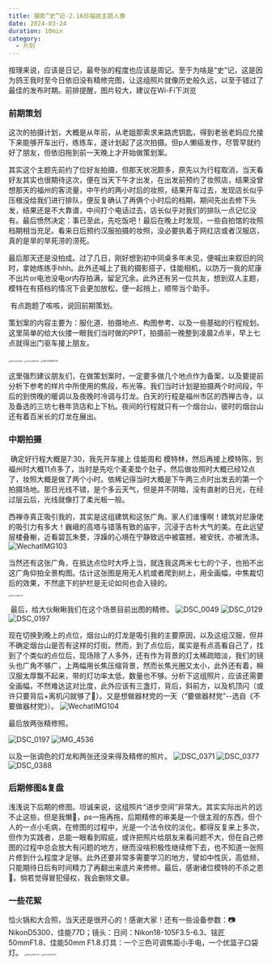 ```yaml
---
title: 摄影“史”记-2.16日福娃主题人像
date: 2024-03-24
duration: 10min
category:
  - 片刻
---
```

<!-- # 摄影“史”记-2.16日福娃主题人像 -->

按理来说，应该是日记，最夸张的程度也应该是周记。至于为啥是“史”记，这是因为鸽王我时至今日依旧没有精修完图，让这组照片就像历史般久远，以至于错过了最佳的发布时期。前排提醒，图片较大，建议在Wi-Fi下浏览

### 前期策划

​	这次的拍摄计划，大概是从年前，从老姐那索求来路虎钥匙，得到老爸老妈应允接下来能够开车出行，练练车，遂计划起了这次拍摄。但p人懒癌发作，尽管早就约好了朋友，但依旧拖到前一天晚上才开始做策划案。

​	其实这个主题先前约了位好友拍摄，但那天状况颇多，原先以为行程取消，当天看好友其实也很期待这次，便在当天下午才出发，在出发前预约了妆照店，结果没曾想那天的福州的客流量，中午约的两小时后的妆照，结果开车过去，发现店长似乎压根没给我们进行排队，便反复确认了再俩个小时后的档期，期间先出去修下头发，结果还是不大靠谱，中间打个电话过去，店长似乎对我们的排队一点记忆没有。最后愤然决定：事已至此，先吃饭吧！最后在晚上时发现，一些自拍馆的妆照档期相当充足。看来日后预约汉服拍摄的妆照，没必要执着于网红店或者汉服店，真的是旱的旱死涝的涝死。

​	最后那天还是没拍成。过了几日，刚好想到初中同桌多年未见，便喊出来叙旧的同时，拿她练练手hhh。此外还喊上了我的摄影搭子，佳能相机，以防万一我的尼康不出片or电池没电or内存拍满，留足冗余。此外还有另一位共友，想到双人主题，模特在有搭档的情况下会更加放松，便一起捎上，顺带当个助手。

​	有点跑题了咳咳，说回前期策划。

​	策划案的内容主要为：服化道、拍摄地点、构图参考、以及一些基础的行程规划。这里简单的给大伙搂一眼我们当时做的PPT，拍摄前一晚整到凌晨2点半，早上七点就得出门驱车接上朋友。

<img src="/images/WechatIMG99.jpg" alt="WechatIMG99" style="zoom:25%;" />
<img src="/images/WechatIMG100.jpg" alt="WechatIMG100" style="zoom:25%;" />
<img src="/images/WechatIMG101.jpg" alt="WechatIMG101" style="zoom:30%;" />

​	这里强烈建议朋友们，在做策划案时，一定要多做几个地点作为备案，以及要提前分析下参考的样片中所使用的焦段，布光等。我们当时计划是拍摄两个时间段，午后的到傍晚的暖调以及夜晚时冷调与灯龙。白天的行程是福州市区的西禅古寺，以及备选的三坊七巷年货店和上下杭。夜间的行程就只有一个烟台山，彼时的烟台山还有着百米长的灯龙在展出。

### 中期拍摄

​	确定好行程大概是7:30，我先开车接上 佳能周和 模特林，然后再接上模特陈，到福州时大概11点多了，当时是先吃个麦麦垫个肚子，然后做妆照时大概已经12点了，妆照大概是做了两个小时。依稀记得当时大概是下午两三点时出发去的第一个拍摄场地。那日光线不错，是个多云天气，但是并不阴暗，没有直射的日光，在经过层云后，光线就像打了柔光板一般。

​	西禅寺真正吸引我的，其实是这组建筑和这张广角。家人们谁懂啊！建筑对尼康佬的吸引力有多大！巍峨的高塔与错落有致的庙宇，沉浸于古朴大气的美。在此远望层楼叠榭，近看碧瓦朱甍，浮躁的心境在宁静致远中被震撼，被安抚，亦被洗涤。
<img src="/images/WechatIMG103.jpg" alt="WechatIMG103" style="zoom:100%;" />

​	当然还有这张广角，在抵达点位时大呼上当，就连我这两米七七的个子，也拍不出这广角仰拍全景构图。估计这张图是用无人机或者爬到树上，用全画幅，中焦裁切后的效果，不然底下的护栏是无论如何也会入镜的。

<img src="/images/WechatIMG102.jpg" alt="WechatIMG102" style="zoom:25%;" />

​	最后，给大伙瞅瞅我们在这个场景目前出图的精修。
<img src="/images/DSC_0049.png" alt="DSC_0049" style="zoom:100%;" />
<img src="/images/DSC_0129.png" alt="DSC_0129" style="zoom:100%;" />
<img src="/images/DSC_0197.png" alt="DSC_0197" style="zoom:100%;" />


现在切换到晚上的点位，烟台山的灯龙是吸引我的主要原因，以及这组汉服，但并不确定烟台山是否有这样的灯街。然而，到了点位后，属实是有点高看自己了，找到了个类似的点位后，现场除了人多外，还有作为背景的灯太稀疏暗淡，我们的镜头也广角不够广，上两幅用长焦压缩背景，然而长焦光圈又太小，此外还有着，棉汉服太厚飘不起来，带的灯功率太低，数量也不够。分析下这组照片，应该还需要全画幅，不然难达这对比度，此外应该有三盏灯，背后，斜前方，以及机顶闪（或许只要背后+离机闪就够了🤔️）。又是想做器材党的一天（“要做器材党”--选自《不要做器材党》）。
<img src="/images/WechatIMG104.jpg" alt="WechatIMG104" style="zoom:100%;" />


最后放两张精修照。

<img src="/images/DSC_0351.png" alt="DSC_0197" style="zoom:100%;" />

<img src="/images/IMG_4536.png" alt="IMG_4536" style="zoom:100%;" />

以及一张调色的灯龙和两张还没来得及精修的照片。
<img src="/images/DSC_0371.png" alt="DSC_0371" style="zoom:100%;" />
<img src="/images/DSC_0377.png" alt="DSC_0377" style="zoom:100%;" />
<img src="/images/DSC_0388.png" alt="DSC_0388" style="zoom:100%;" />

### 后期修图&复盘

浅浅说下后期的修图。坦诚来说，这组照片“进步空间”非常大。其实实际出片的远不止这些，但是我懒🤦，ps一拖再拖，后期精修的审美是一个很主观的东西，但个人的一点小毛病，在修图的过程中，光是一个法令纹的淡化，都得反复来上多次，但作为实践者，总能一眼看到瑕疵，或许把照片给朋友来看问题不大，但在自己修图的过程中总会放大有问题的地方，继而没啥积极性继续修下去，也不知道一张照片修到什么程度才足够。此外还要非常多需要学习的地方，譬如中性灰，高低频，只能期待日后有时间精力了再翻出来底片来修修。最后，感谢诸位模特的不杀之恩🙏。倘若觉得冒犯侵权，我会删除文章。

### 一些花絮
恰火锅和大合照，当天还是很开心的！感谢大家！还有一些设备参数：📷NikonD5300、佳能77D；镜头：日间：Nikon18-105F3.5-6.3、铭匠50mmF1.8、佳能50mm F1.8.灯具：一个三色可调焦距小手电，一个优篮子口袋灯。
<img src="/images/WechatIMG105.jpg" alt="WechatIMG105" style="zoom:25%;" />
<img src="/images/WechatIMG106.jpg" alt="WechatIMG106" style="zoom:25%;" />
